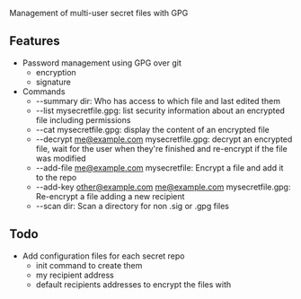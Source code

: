 Management of multi-user secret files with GPG 


Features
--------

* Password management using GPG over git
	* encryption
	* signature
* Commands
	* --summary dir: Who has access to which file and last edited them
	* --list mysecretfile.gpg: list security information about an encrypted file including permissions
	* --cat mysecretfile.gpg: display the content of an encrypted file
	* --decrypt me@example.com mysecretfile.gpg: decrypt an encrypted file, wait for the user when they're finished and re-encrypt if the file was modified
	* --add-file me@example.com mysecretfile: Encrypt a file and add it to the repo
	* --add-key other@example.com me@example.com mysecretfile.gpg: Re-encrypt a file adding a new recipient
	* --scan dir: Scan a directory for non .sig or .gpg files

Todo
----

* Add configuration files for each secret repo
	* init command to create them
	* my recipient address
	* default recipients addresses to encrypt the files with
